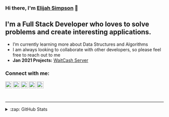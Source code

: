 ### Hi there, I'm [Elijah Simpson][website] 👋

## I'm a Full Stack Developer who loves to solve problems and create interesting applications.

- I’m currently learning more about Data Structures and Algorithms
- I am always looking to collaborate with other developers, so please feel free to reach out to me
- <strong>Jan 2021 Projects:</strong> <a href='https://github.com/elijahsimpsonn/waitcashv2-server'>WaitCash Server</a>


### Connect with me:

[<img align="left" alt="elijahsimpson.com" width="22px" src="https://img.icons8.com/plasticine/44/000000/resume-website.png" />][website]
[<img align="left" alt="elijahsimpson | YouTube" width="22px" src="https://img.icons8.com/plasticine/44/000000/youtube.png"/>][youtube]
[<img align="left" alt="elijahsimpsonn | Twitter" width="22px" src="https://img.icons8.com/fluent/44/000000/twitter.png"/>][twitter]
[<img align="left" alt="Elijah Simpson | LinkedIn" width="22px" src="https://img.icons8.com/fluent/44/000000/linkedin.png"/>][linkedin]
[<img align="left" alt="elijahsimpsonn | Instagram" width="22px" src="https://img.icons8.com/fluent/44/000000/instagram-new.png"/>][instagram]

<br />

<br />
<br />

---

<details>
  <summary>:zap: GitHub Stats</summary>

  <img align="left" alt="codeSTACKr's GitHub Stats" src="https://github-readme-stats.codestackr.vercel.app/api?username=elijahsimpsonn&show_icons=true&hide_border=true&theme=radical" />

</details>

[website]: https://elijahsimpson.com
[twitter]: https://twitter.com/elijahsimpsonn
[youtube]: https://www.youtube.com/channel/UC2U2vUgwTmp9Oy0zBnzCorw
[instagram]: https://instagram.com/elijahsimpsonn
[linkedin]: https://linkedin.com/in/elijahsimpson
